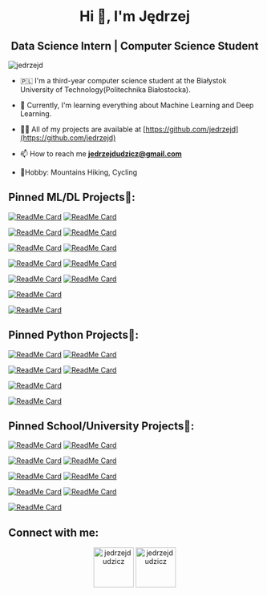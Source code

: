 <h1 align="center">Hi 👋, I'm Jędrzej</h1>
<h2 align="center"> Data Science Intern | Computer Science Student 
</h2>

<p align="left"> <img src="https://komarev.com/ghpvc/?username=jedrzejd" alt="jedrzejd" /> </p>

- 🇵🇱 I'm a third-year computer science student at the Białystok University of Technology(Politechnika Białostocka).

- 🌱 Currently, I'm learning everything about Machine Learning and Deep Learning.
    
- 👨‍💻 All of my projects are available at [https://github.com/jedrzejd](https://github.com/jedrzejd)

- 📫 How to reach me **jedrzejdudzicz@gmail.com**

- 🗻Hobby: Mountains Hiking, Cycling

## Pinned ML/DL Projects🌵:
    
  [![ReadMe Card](https://github-readme-stats.vercel.app/api/pin/?username=jedrzejd&repo=dw_matrix)](https://github.com/jedrzejd/dw_matrix) 
  [![ReadMe Card](https://github-readme-stats.vercel.app/api/pin/?username=jedrzejd&repo=dw_matrix_car)](https://github.com/jedrzejd/dw_matrix_car) 
  
  [![ReadMe Card](https://github-readme-stats.vercel.app/api/pin/?username=jedrzejd&repo=dw_matrix_road_sign)](https://github.com/jedrzejd/dw_matrix_road_sign) 
  [![ReadMe Card](https://github-readme-stats.vercel.app/api/pin/?username=jedrzejd&repo=Adult_Income)](https://github.com/jedrzejd/Adult_Income) 
  
  [![ReadMe Card](https://github-readme-stats.vercel.app/api/pin/?username=jedrzejd&repo=flappybird)](https://github.com/jedrzejd/flappybird) 
  [![ReadMe Card](https://github-readme-stats.vercel.app/api/pin/?username=jedrzejd&repo=Mask-Detector)](https://github.com/jedrzejd/Mask-Detector)
  
  [![ReadMe Card](https://github-readme-stats.vercel.app/api/pin/?username=jedrzejd&repo=Covid_detection)](https://github.com/jedrzejd/Covid_detection)
  [![ReadMe Card](https://github-readme-stats.vercel.app/api/pin/?username=jedrzejd&repo=cars_build_model)](https://github.com/jedrzejd/cars_build_model) 

  [![ReadMe Card](https://github-readme-stats.vercel.app/api/pin/?username=jedrzejd&repo=Kaggle-Notebooks)](https://github.com/jedrzejd/Kaggle-Notebooks)
  [![ReadMe Card](https://github-readme-stats.vercel.app/api/pin/?username=jedrzejd&repo=Dla-mnie-dzia-a)](https://github.com/jedrzejd/Dla-mnie-dzia-a)
  
  [![ReadMe Card](https://github-readme-stats.vercel.app/api/pin/?username=jedrzejd&repo=Machine_Learning_Algorithms)](https://github.com/jedrzejd/Machine_Learning_Algorithms) 
  
  [![ReadMe Card](https://github-readme-stats.vercel.app/api/pin/?username=jedrzejd&repo=NeuralNetwork)](https://github.com/jedrzejd/NeuralNetwork) 
  
  

## Pinned Python Projects🎩:
   
   [![ReadMe Card](https://github-readme-stats.vercel.app/api/pin/?username=jedrzejd&repo=SampleStore)](https://github.com/jedrzejd/SampleStore)
   [![ReadMe Card](https://github-readme-stats.vercel.app/api/pin/?username=jedrzejd&repo=scrap-otomoto)](https://github.com/jedrzejd/scrap-otomoto) 
   
   [![ReadMe Card](https://github-readme-stats.vercel.app/api/pin/?username=jedrzejd&repo=CarPrice)](https://github.com/jedrzejd/CarPrice)
   [![ReadMe Card](https://github-readme-stats.vercel.app/api/pin/?username=jedrzejd&repo=Simple-Discord-Bot)](https://github.com/jedrzejd/Simple-Discord-Bot)
   
   [![ReadMe Card](https://github-readme-stats.vercel.app/api/pin/?username=jedrzejd&repo=Weather-Bot)](https://github.com/jedrzejd/Weather-Bot)
   
   [![ReadMe Card](https://github-readme-stats.vercel.app/api/pin/?username=jedrzejd&repo=Mario-Bros)](https://github.com/jedrzejd/Mario-Bros)


## Pinned School/University Projects🏫:
   [![ReadMe Card](https://github-readme-stats.vercel.app/api/pin/?username=jedrzejd&repo=segment-tree)](https://github.com/jedrzejd/segment-tree)
   [![ReadMe Card](https://github-readme-stats.vercel.app/api/pin/?username=jedrzejd&repo=My_Algorithmic_Tasks)](https://github.com/jedrzejd/My_Algorithmic_Tasks)
   
   [![ReadMe Card](https://github-readme-stats.vercel.app/api/pin/?username=jedrzejd&repo=Library)](https://github.com/jedrzejd/Library)
   [![ReadMe Card](https://github-readme-stats.vercel.app/api/pin/?username=jedrzejd&repo=Covid_Analysis)](https://github.com/jedrzejd/Covid_Analysis)

   [![ReadMe Card](https://github-readme-stats.vercel.app/api/pin/?username=jedrzejd&repo=PO-semestr-2)](https://github.com/jedrzejd/PO-semestr-2)
   [![ReadMe Card](https://github-readme-stats.vercel.app/api/pin/?username=jedrzejd&repo=Centrum-Lotow)](https://github.com/jedrzejd/Centrum-Lotow)
   
   [![ReadMe Card](https://github-readme-stats.vercel.app/api/pin/?username=jedrzejd&repo=Paragon)](https://github.com/jedrzejd/Paragon)
   [![ReadMe Card](https://github-readme-stats.vercel.app/api/pin/?username=jedrzejd&repo=Quiz)](https://github.com/jedrzejd/Quiz)
   
   [![ReadMe Card](https://github-readme-stats.vercel.app/api/pin/?username=jedrzejd&repo=Il-tait-une-fo...-la-vie)](https://github.com/jedrzejd/Il-tait-une-fo...-la-vie)
   
   
## Connect with me:

<p align="center"> 
<a href="https://linkedin.com/in/jedrzejdudzicz" target="blank"><img align="center" src="https://cdn.jsdelivr.net/npm/simple-icons@3.0.1/icons/linkedin.svg" alt="jedrzejdudzicz" height="80" width="80" /></a>
<a href="https://kaggle.com/jedrzejdudzicz" target="blank"><img align="center" src="https://cdn.jsdelivr.net/npm/simple-icons@3.0.1/icons/kaggle.svg" alt="jedrzejdudzicz" height="80" width= "80" /></a>
</p>

